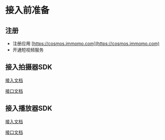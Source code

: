 # 接入前准备


## 注册
* 注册应用 [https://cosmos.immomo.com](https://cosmos.immomo.com)
* 开通短视频服务

## 接入拍摄器SDK

[接入文档](https://github.com/cosmos33/MMVideoSDK-Android/blob/2.0/%E6%8B%8D%E6%91%84%E5%99%A8%E6%8E%A5%E5%85%A5%E6%96%87%E6%A1%A3.md)

[接口文档](https://github.com/cosmos33/MMVideoSDK-Android/blob/2.0/%E6%8B%8D%E6%91%84%E5%99%A8%E6%8E%A5%E5%8F%A3%E6%96%87%E6%A1%A3.md)

## 接入播放器SDK

[接入文档](https://github.com/cosmos33/MMVideoSDK-Android/blob/2.0/%E6%92%AD%E6%94%BE%E5%99%A8%E6%8E%A5%E5%85%A5%E6%96%87%E6%A1%A3.md)

[接口文档](https://github.com/cosmos33/MMVideoSDK-Android/blob/2.0/%E6%92%AD%E6%94%BE%E5%99%A8%E6%8E%A5%E5%8F%A3%E6%96%87%E6%A1%A3.md)
   







